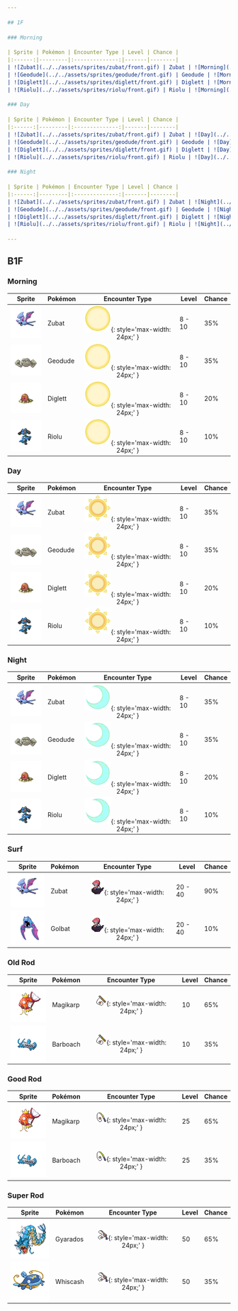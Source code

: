 ```yaml
---

## 1F

### Morning

| Sprite | Pokémon | Encounter Type | Level | Chance |
|:------:|---------|:--------------:|-------|--------|
| ![Zubat](../../assets/sprites/zubat/front.gif) | Zubat | ![Morning](../../assets/encounter_types/morning.png){: style='max-width: 24px;' } | 7 - 9 | 35% |
| ![Geodude](../../assets/sprites/geodude/front.gif) | Geodude | ![Morning](../../assets/encounter_types/morning.png){: style='max-width: 24px;' } | 7 - 9 | 35% |
| ![Diglett](../../assets/sprites/diglett/front.gif) | Diglett | ![Morning](../../assets/encounter_types/morning.png){: style='max-width: 24px;' } | 7 - 9 | 20% |
| ![Riolu](../../assets/sprites/riolu/front.gif) | Riolu | ![Morning](../../assets/encounter_types/morning.png){: style='max-width: 24px;' } | 7 - 9 | 10% |

### Day

| Sprite | Pokémon | Encounter Type | Level | Chance |
|:------:|---------|:--------------:|-------|--------|
| ![Zubat](../../assets/sprites/zubat/front.gif) | Zubat | ![Day](../../assets/encounter_types/day.png){: style='max-width: 24px;' } | 7 - 9 | 35% |
| ![Geodude](../../assets/sprites/geodude/front.gif) | Geodude | ![Day](../../assets/encounter_types/day.png){: style='max-width: 24px;' } | 7 - 9 | 35% |
| ![Diglett](../../assets/sprites/diglett/front.gif) | Diglett | ![Day](../../assets/encounter_types/day.png){: style='max-width: 24px;' } | 7 - 9 | 20% |
| ![Riolu](../../assets/sprites/riolu/front.gif) | Riolu | ![Day](../../assets/encounter_types/day.png){: style='max-width: 24px;' } | 7 - 9 | 10% |

### Night

| Sprite | Pokémon | Encounter Type | Level | Chance |
|:------:|---------|:--------------:|-------|--------|
| ![Zubat](../../assets/sprites/zubat/front.gif) | Zubat | ![Night](../../assets/encounter_types/night.png){: style='max-width: 24px;' } | 7 - 9 | 35% |
| ![Geodude](../../assets/sprites/geodude/front.gif) | Geodude | ![Night](../../assets/encounter_types/night.png){: style='max-width: 24px;' } | 7 - 9 | 35% |
| ![Diglett](../../assets/sprites/diglett/front.gif) | Diglett | ![Night](../../assets/encounter_types/night.png){: style='max-width: 24px;' } | 7 - 9 | 20% |
| ![Riolu](../../assets/sprites/riolu/front.gif) | Riolu | ![Night](../../assets/encounter_types/night.png){: style='max-width: 24px;' } | 7 - 9 | 10% |

---
```


## B1F

### Morning

| Sprite | Pokémon | Encounter Type | Level | Chance |
|:------:|---------|:--------------:|-------|--------|
| ![Zubat](../../assets/sprites/zubat/front.gif) | Zubat | ![Morning](../../assets/encounter_types/morning.png){: style='max-width: 24px;' } | 8 - 10 | 35% |
| ![Geodude](../../assets/sprites/geodude/front.gif) | Geodude | ![Morning](../../assets/encounter_types/morning.png){: style='max-width: 24px;' } | 8 - 10 | 35% |
| ![Diglett](../../assets/sprites/diglett/front.gif) | Diglett | ![Morning](../../assets/encounter_types/morning.png){: style='max-width: 24px;' } | 8 - 10 | 20% |
| ![Riolu](../../assets/sprites/riolu/front.gif) | Riolu | ![Morning](../../assets/encounter_types/morning.png){: style='max-width: 24px;' } | 8 - 10 | 10% |

### Day

| Sprite | Pokémon | Encounter Type | Level | Chance |
|:------:|---------|:--------------:|-------|--------|
| ![Zubat](../../assets/sprites/zubat/front.gif) | Zubat | ![Day](../../assets/encounter_types/day.png){: style='max-width: 24px;' } | 8 - 10 | 35% |
| ![Geodude](../../assets/sprites/geodude/front.gif) | Geodude | ![Day](../../assets/encounter_types/day.png){: style='max-width: 24px;' } | 8 - 10 | 35% |
| ![Diglett](../../assets/sprites/diglett/front.gif) | Diglett | ![Day](../../assets/encounter_types/day.png){: style='max-width: 24px;' } | 8 - 10 | 20% |
| ![Riolu](../../assets/sprites/riolu/front.gif) | Riolu | ![Day](../../assets/encounter_types/day.png){: style='max-width: 24px;' } | 8 - 10 | 10% |

### Night

| Sprite | Pokémon | Encounter Type | Level | Chance |
|:------:|---------|:--------------:|-------|--------|
| ![Zubat](../../assets/sprites/zubat/front.gif) | Zubat | ![Night](../../assets/encounter_types/night.png){: style='max-width: 24px;' } | 8 - 10 | 35% |
| ![Geodude](../../assets/sprites/geodude/front.gif) | Geodude | ![Night](../../assets/encounter_types/night.png){: style='max-width: 24px;' } | 8 - 10 | 35% |
| ![Diglett](../../assets/sprites/diglett/front.gif) | Diglett | ![Night](../../assets/encounter_types/night.png){: style='max-width: 24px;' } | 8 - 10 | 20% |
| ![Riolu](../../assets/sprites/riolu/front.gif) | Riolu | ![Night](../../assets/encounter_types/night.png){: style='max-width: 24px;' } | 8 - 10 | 10% |

### Surf

| Sprite | Pokémon | Encounter Type | Level | Chance |
|:------:|---------|:--------------:|-------|--------|
| ![Zubat](../../assets/sprites/zubat/front.gif) | Zubat | ![Surf](../../assets/encounter_types/surf.png){: style='max-width: 24px;' } | 20 - 40 | 90% |
| ![Golbat](../../assets/sprites/golbat/front.gif) | Golbat | ![Surf](../../assets/encounter_types/surf.png){: style='max-width: 24px;' } | 20 - 40 | 10% |

### Old Rod

| Sprite | Pokémon | Encounter Type | Level | Chance |
|:------:|---------|:--------------:|-------|--------|
| ![Magikarp](../../assets/sprites/magikarp/front.gif) | Magikarp | ![Old Rod](../../assets/encounter_types/old_rod.png){: style='max-width: 24px;' } | 10 | 65% |
| ![Barboach](../../assets/sprites/barboach/front.gif) | Barboach | ![Old Rod](../../assets/encounter_types/old_rod.png){: style='max-width: 24px;' } | 10 | 35% |

### Good Rod

| Sprite | Pokémon | Encounter Type | Level | Chance |
|:------:|---------|:--------------:|-------|--------|
| ![Magikarp](../../assets/sprites/magikarp/front.gif) | Magikarp | ![Good Rod](../../assets/encounter_types/good_rod.png){: style='max-width: 24px;' } | 25 | 65% |
| ![Barboach](../../assets/sprites/barboach/front.gif) | Barboach | ![Good Rod](../../assets/encounter_types/good_rod.png){: style='max-width: 24px;' } | 25 | 35% |

### Super Rod

| Sprite | Pokémon | Encounter Type | Level | Chance |
|:------:|---------|:--------------:|-------|--------|
| ![Gyarados](../../assets/sprites/gyarados/front.gif) | Gyarados | ![Super Rod](../../assets/encounter_types/super_rod.png){: style='max-width: 24px;' } | 50 | 65% |
| ![Whiscash](../../assets/sprites/whiscash/front.gif) | Whiscash | ![Super Rod](../../assets/encounter_types/super_rod.png){: style='max-width: 24px;' } | 50 | 35% |

